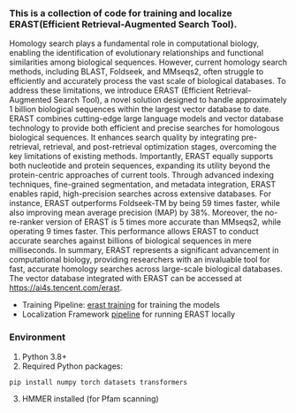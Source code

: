 ### This is a collection of code for training and localize ERAST(Efficient Retrieval-Augmented Search Tool). 
Homology search plays a fundamental role in computational biology, enabling the identification of evolutionary relationships and functional similarities among biological sequences. However, current homology search methods, including BLAST, Foldseek, and MMseqs2, often struggle to efficiently and accurately process the vast scale of biological databases. To address these limitations, we introduce ERAST (Efficient Retrieval-Augmented Search Tool), a novel solution designed to handle approximately 1 billion biological sequences within the largest vector database to date. ERAST combines cutting-edge large language models and vector database technology to provide both efficient and precise searches for homologous biological sequences. It enhances search quality by integrating pre-retrieval, retrieval, and post-retrieval optimization stages, overcoming the key limitations of existing methods. Importantly, ERAST equally supports both nucleotide and protein sequences, expanding its utility beyond the protein-centric approaches of current tools. Through advanced indexing techniques, fine-grained segmentation, and metadata integration, ERAST enables rapid, high-precision searches across extensive databases. For instance, ERAST outperforms Foldseek-TM by being 59 times faster, while also improving mean average precision (MAP) by 38%. Moreover, the no-re-ranker version of ERAST is 5 times more accurate than MMseqs2, while operating 9 times faster. This performance allows ERAST to conduct accurate searches against billions of biological sequences in mere milliseconds. In summary, ERAST represents a significant advancement in computational biology, providing researchers with an invaluable tool for fast, accurate homology searches across large-scale biological databases. The vector database integrated with ERAST can be accessed at https://ai4s.tencent.com/erast.
- Training Pipeline:
    [erast training](https://github.com/TencentAILabHealthcare/ERAST/tree/main/erast_training) for training the models
- Localization Framework
    [pipeline](https://github.com/TencentAILabHealthcare/ERAST/tree/main/pipeline) for running ERAST locally
### Environment
1. Python 3.8+
2. Required Python packages:

```
pip install numpy torch datasets transformers 
```
3. HMMER installed (for Pfam scanning)
